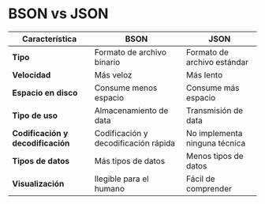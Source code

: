 # BSON vs JSON

| Característica                    | BSON                                 | JSON                          |
| --------------------------------- | ------------------------------------ | ----------------------------- |
| **Tipo**                          | Formato de archivo binario           | Formato de archivo estándar   |
| **Velocidad**                     | Más veloz                            | Más lento                     |
| **Espacio en disco**              | Consume menos espacio                | Consume más espacio           |
| **Tipo de uso**                   | Almacenamiento de data               | Transmisión de data           |
| **Codificación y decodificación** | Codificación y decodificación rápida | No implementa ninguna técnica |
| **Tipos de datos**                | Más tipos de datos                   | Menos tipos de datos          |
| **Visualización**                 | Ilegible para el humano              | Fácil de comprender           |

